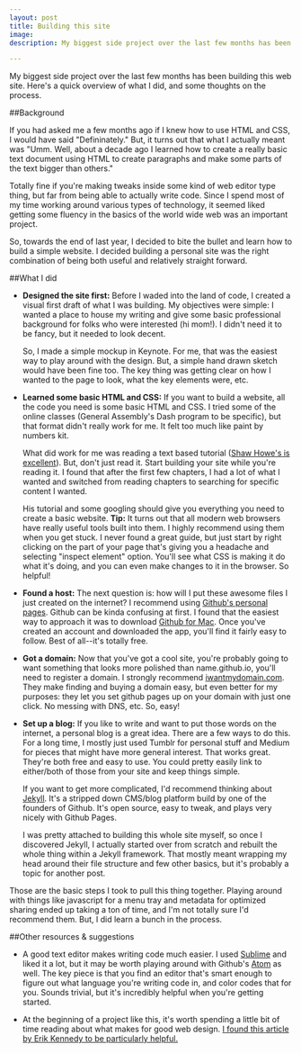 ```yaml
---
layout: post
title: Building this site
image:
description: My biggest side project over the last few months has been building this web site. Here's a quick overview of what I did, and some thoughts on the process. Featuring cameos by Github Pages, and Jekyll.

---
```


My biggest side project over the last few months has been building this web site. Here's a quick overview of what I did, and some thoughts on the process.

##Background

If you had asked me a few months ago if I knew how to use HTML and CSS, I would have said "Defininately." But, it turns out that what I actually meant was "Umm. Well, about a decade ago I learned how to create a really basic text document using  HTML to create paragraphs and make some parts of the text bigger than others." 

Totally fine if you're making tweaks inside some kind of web editor type thing, but far from being able to actually write code. Since I spend most of my time working around various types of technology, it seemed liked getting some fluency in the basics of the world wide web was an important project.

So, towards the end of last year, I decided to bite the bullet and learn how to build a simple website. I decided building a personal site was the right combination of being both useful and relatively straight forward.

##What I did

+	**Designed the site first:** Before I waded into the land of code, I created a visual first draft of what I was building. My objectives were simple: I wanted a place to house my writing and give some basic professional background for folks who were interested (hi mom!). I didn't need it to be fancy, but it needed to look decent.

	So, I made a simple mockup in Keynote. For me, that was the easiest way to play around with the design. But, a simple hand drawn sketch would have been fine too. The key thing was getting clear on how I wanted to the page to look, what the key elements were, etc.

+	**Learned some basic HTML and CSS:** If you want to build a website, all the code you need is some basic HTML and CSS. I tried some of the online classes (General Assembly's Dash program to be specific), but that format didn't really work for me. It felt too much like paint by numbers kit.

	What did work for me was reading a text based tutorial ([Shaw Howe's is excellent](http://learn.shayhowe.com/html-css/)). But, don't just read it. Start building your site while you're reading it. I found that after the first few chapters, I had a lot of what I wanted and switched from reading chapters to searching for specific content I wanted.

	His tutorial and some googling should give you everything you need to create a basic website.
	**Tip:** It turns out that all modern web browsers have really useful tools built into them. I highly recommend using them when you get stuck. I never found a great guide, but just start by right clicking on the part of your page that's giving you a headache and selecting "inspect element" option. You'll see what CSS is making it do what it's doing, and you can even make changes to it in the browser. So helpful!

+ **Found a host:** The next question is: how will I put these awesome files I just created on the internet? I recommend using [Github's personal pages](https://pages.github.com/). Github can be kinda confusing at first. I found that the easiest way to approach it was to download [Github for Mac](mac.github.com). Once you've created an account and downloaded the app, you'll find it fairly easy to follow. Best of all--it's totally free.

+ **Got a domain:** Now that you've got a cool site, you're probably going to want something that looks more polished than name.github.io, you'll need to register a domain. I strongly recommend [iwantmydomain.com](https://iwantmyname.com). They make finding and buying a domain easy, but even better for my purposes: they let you set github pages up on your domain with just one click. No messing with DNS, etc. So, easy!

+ **Set up a blog:** If you like to write and want to put those words on the internet, a personal blog is a great idea. There are a few ways to do this. For a long time, I mostly just used Tumblr for personal stuff and Medium for pieces that might have more general interest. That works great. They're both free and easy to use. You could pretty easily link to either/both of those from your site and keep things simple.

	If you want to get more complicated, I'd recommend thinking about [Jekyll](jekyllrb.com). It's a stripped down CMS/blog platform build by one of the founders of Github. It's open source, easy to tweak, and plays very nicely with Github Pages.

	I was pretty attached to building this whole site myself, so once I discovered Jekyll, I actually started over from scratch and rebuilt the whole thing within a Jekyll framework. That mostly meant wrapping my head around their file structure and few other basics, but it's probably a topic for another post.

Those are the basic steps I took to pull this thing together. Playing around with things like javascript for a menu tray and metadata for optimized sharing ended up taking a ton of time, and I'm not totally sure I'd recommend them. But, I did learn a bunch in the process.


##Other resources & suggestions
+ A good text editor makes writing code much easier. I used [Sublime](sublimetext.com) and liked it a lot, but it may be worth playing around with Github's [Atom](atom.io) as well. The key piece is that you find an editor that's smart enough to figure out what language you're writing code in, and color codes that for you. Sounds trivial, but it's incredibly helpful when you're getting started.

+ At the beginning of a project like this, it's worth spending a little bit of time reading about what makes for good web design. [I found this article by Erik Kennedy to be particularly helpful.](medium.com/@erikdkennedy/7-rules-for-creating-gorgeous-ui-part-1-559d4e805cda)



